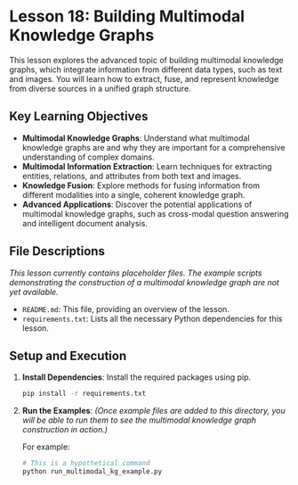 # Lesson 18: Building Multimodal Knowledge Graphs

This lesson explores the advanced topic of building multimodal knowledge graphs, which integrate information from different data types, such as text and images. You will learn how to extract, fuse, and represent knowledge from diverse sources in a unified graph structure.

## Key Learning Objectives

- **Multimodal Knowledge Graphs**: Understand what multimodal knowledge graphs are and why they are important for a comprehensive understanding of complex domains.
- **Multimodal Information Extraction**: Learn techniques for extracting entities, relations, and attributes from both text and images.
- **Knowledge Fusion**: Explore methods for fusing information from different modalities into a single, coherent knowledge graph.
- **Advanced Applications**: Discover the potential applications of multimodal knowledge graphs, such as cross-modal question answering and intelligent document analysis.

## File Descriptions

*This lesson currently contains placeholder files. The example scripts demonstrating the construction of a multimodal knowledge graph are not yet available.*

- `README.md`: This file, providing an overview of the lesson.
- `requirements.txt`: Lists all the necessary Python dependencies for this lesson.

## Setup and Execution

1.  **Install Dependencies**:
    Install the required packages using pip.
    ```bash
    pip install -r requirements.txt
    ```

2.  **Run the Examples**:
    *(Once example files are added to this directory, you will be able to run them to see the multimodal knowledge graph construction in action.)*

    For example:
    ```bash
    # This is a hypothetical command
    python run_multimodal_kg_example.py
    ``` 